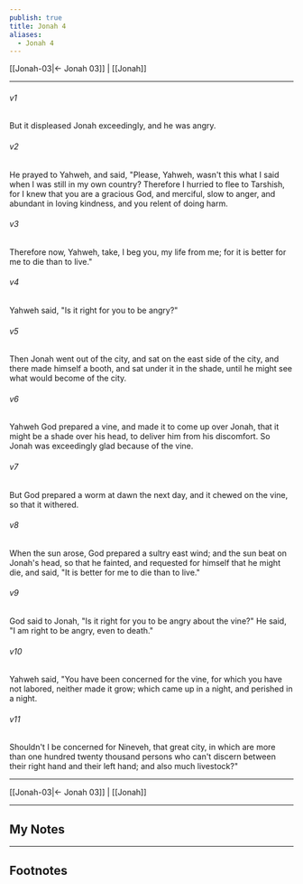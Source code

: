 ```yaml
---
publish: true
title: Jonah 4
aliases:
  - Jonah 4
---
```


[[Jonah-03|← Jonah 03]] | [[Jonah]]
***



###### v1 
But it displeased Jonah exceedingly, and he was angry. 

###### v2 
He prayed to Yahweh, and said, "Please, Yahweh, wasn't this what I said when I was still in my own country? Therefore I hurried to flee to Tarshish, for I knew that you are a gracious God, and merciful, slow to anger, and abundant in loving kindness, and you relent of doing harm. 

###### v3 
Therefore now, Yahweh, take, I beg you, my life from me; for it is better for me to die than to live." 

###### v4 
Yahweh said, "Is it right for you to be angry?" 

###### v5 
Then Jonah went out of the city, and sat on the east side of the city, and there made himself a booth, and sat under it in the shade, until he might see what would become of the city. 

###### v6 
Yahweh God prepared a vine, and made it to come up over Jonah, that it might be a shade over his head, to deliver him from his discomfort. So Jonah was exceedingly glad because of the vine. 

###### v7 
But God prepared a worm at dawn the next day, and it chewed on the vine, so that it withered. 

###### v8 
When the sun arose, God prepared a sultry east wind; and the sun beat on Jonah's head, so that he fainted, and requested for himself that he might die, and said, "It is better for me to die than to live." 

###### v9 
God said to Jonah, "Is it right for you to be angry about the vine?" He said, "I am right to be angry, even to death." 

###### v10 
Yahweh said, "You have been concerned for the vine, for which you have not labored, neither made it grow; which came up in a night, and perished in a night. 

###### v11 
Shouldn't I be concerned for Nineveh, that great city, in which are more than one hundred twenty thousand persons who can't discern between their right hand and their left hand; and also much livestock?"

***
[[Jonah-03|← Jonah 03]] | [[Jonah]]

---
## My Notes

---
## Footnotes
